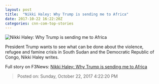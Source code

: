 ```yaml
---
layout: post
title:  "Nikki Haley: Why Trump is sending me to Africa"
date: 2017-10-22 16:22:20Z
categories: cnn-com-top-stories
---
```


![Nikki Haley: Why Trump is sending me to Africa](http://cdn.cnn.com/cnnnext/dam/assets/171012154202-nuba-mountains-girl-super-tease.jpg)

President Trump wants to see what can be done about the violence, refugee and famine crisis in South Sudan and the Democratic Republic of Congo, Nikki Haley writes.


Full story on F3News: [Nikki Haley: Why Trump is sending me to Africa](http://www.f3nws.com/n/nftKqF)

> Posted on: Sunday, October 22, 2017 4:22:20 PM
